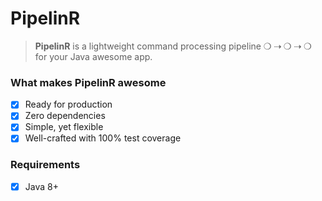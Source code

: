 # PipelinR

> **PipelinR** is a lightweight command processing pipeline ❍ ⇢ ❍ ⇢ ❍ for your Java awesome app. 

### What makes PipelinR awesome
- [x] Ready for production
- [x] Zero dependencies
- [x] Simple, yet flexible
- [x] Well-crafted with 100% test coverage

### Requirements
- [x] Java 8+
